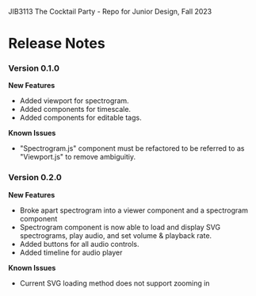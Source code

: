 JIB3113 The Cocktail Party - Repo for Junior Design, Fall 2023

# Release Notes

### Version 0.1.0
**New Features**
- Added viewport for spectrogram.
- Added components for timescale.
- Added components for editable tags.

**Known Issues**
- "Spectrogram.js" component must be refactored to be referred to as "Viewport.js" to remove ambiguitiy.

### Version 0.2.0
**New Features**
- Broke apart spectrogram into a viewer component and a spectrogram component
- Spectrogram component is now able to load and display SVG spectrograms, play audio, and set volume & playback rate.
- Added buttons for all audio controls.
- Added timeline for audio player

**Known Issues**
- Current SVG loading method does not support zooming in